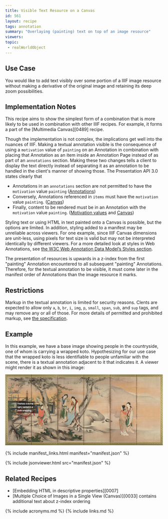 ```yaml
---
title: Visible Text Resource on a Canvas
id: 561
layout: recipe
tags: annotation
summary: "Overlaying (painting) text on top of an image resource"
viewers:
topic:
 - realWorldObject
---
```


## Use Case

You would like to add text visibly over some portion of a IIIF image resource without making a derivative of the original image and retaining its deep zoom possibilities.

## Implementation Notes

This recipe aims to show the simplest form of a combination that is more likely to be used in combination with other IIIF recipes. For example, it forms a part of the [Multimedia Canvas][0489] recipe.

Though the implementation is not complex, the implications get well into the nuances of IIIF. Making a textual annotation visible is the consequence of using a `motivation` value of `painting` on an Annotation in combination with placing that Annotation as an item inside an Annotation Page instead of as part of an `annotations` section. Making these two changes tells a client to display the text directly instead of separating it as an annotation to be handled in the client's manner of showing those. The Presentation API 3.0 states clearly that
+ Annotations in an `annotations` section are not permitted to have the `motivation` value `painting` ([Annotations](https://iiif.io/api/presentation/3.0/#annotations))
+ Conversely, Annotations referenced in `items` must have the `motivation` value `painting`. ([Canvas](https://iiif.io/api/presentation/3.0/#53-canvas))
+ Finally, content to be rendered must be in an Annotation with the `motivation` value `painting`. ([Motivation values](https://iiif.io/api/presentation/3.0/#values-for-motivation) and [Canvas](https://iiif.io/api/presentation/3.0/#53-canvas))

Styling text or using HTML in text painted onto a Canvas is possible, but the options are limited. In addition, styling added to a manifest may be unreliable across viewers. For one example, since IIIF Canvas dimensions are unit-less, using pixels for text size is valid but may not be interpreted identically by different viewers. For a more detailed look at styles in Web Annotations, see [the W3C Web Annotation Data Model’s Styles section](https://www.w3.org/TR/annotation-model/#styles).

The presentation of resources is upwards in a z-index from the first "painting" Annotation encountered to all subsequent "painting" Annotations. Therefore, for the textual annotation to be visible, it must come later in the manifest order of Annotations than the image resource it marks.

## Restrictions

Markup in the textual annotation is limited for security reasons. Clents are expected to allow only `a`, `b`, `br`, `i`, `img`, `p`, `small`, `span`, `sub`, and `sup` tags, and may remove any or all of those. For more details of permitted and prohibited markup, see [the specification](https://iiif.io/api/presentation/3.0/#45-html-markup-in-property-values).

## Example

In this example, we have a base image showing people in the countryside, one of whom is carrying a wrapped koto. Hypothesizing for our use case that the wrapped koto is less identifiable to people unfamiliar with the scene, there is a textual annotation adjacent to it that indicates it. A viewer might render it as shown in this image:

![One possible rendering of this recipe's manifest](image_visible_text.png)

{% include manifest_links.html manifest="manifest.json" %}

{% include jsonviewer.html src="manifest.json" %}


## Related Recipes

* [Embedding HTML in descriptive properties][0007]
* [Multiple Choice of Images in a Single View (Canvas)][0033] contains additional text about z-index ordering

{% include acronyms.md %}
{% include links.md %}

